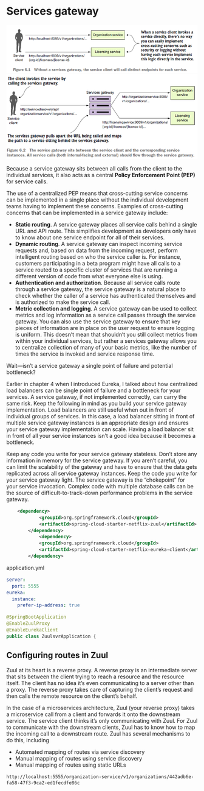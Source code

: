 # Services gateway

<img src="https://github.com/KiraDiShira/Spring/blob/master/ServicesGateway/Images/sg1.PNG" />

<img src="https://github.com/KiraDiShira/Spring/blob/master/ServicesGateway/Images/sg2.PNG" />

Because a service gateway sits between all calls from the client to the individual services, it also acts as a central **Policy Enforcement Point (PEP)** for service calls.

The use of a centralized PEP means that cross-cutting service concerns can be implemented in a single place without the individual development teams having to implement these concerns. Examples of cross-cutting concerns that can be implemented in a service
gateway include:

- **Static routing**. A service gateway places all service calls behind a single URL and API route. This simplifies development as developers only have to know about one service endpoint for all of their services.
- **Dynamic routing**. A service gateway can inspect incoming service requests and, based on data from the incoming request, perform intelligent routing based on who the service caller is. For instance, customers participating in a beta program might have all calls to a service routed to a specific cluster of services that are running a different version of code from what everyone else is using.
- **Authentication and authorization**. Because all service calls route through a service gateway, the service gateway is a natural place to check whether the caller of a service has authenticated themselves and is authorized to make the service call.
- **Metric collection and logging**. A service gateway can be used to collect metrics and log information as a service call passes through the service gateway. You can also use the service gateway to ensure that key pieces of information are in place on the user request to ensure logging is uniform. This doesn’t mean that shouldn’t you still collect metrics from within your individual services, but rather a services gateway allows you to centralize collection of many of your basic metrics, like the number of times the service is invoked and service response time.

Wait—isn’t a service gateway a single point of failure and potential bottleneck?

Earlier in chapter 4 when I introduced Eureka, I talked about how centralized load balancers can be single point of failure and a bottleneck for your services. A service gateway, if not implemented correctly, can carry the same risk. Keep the following in mind as you build your service gateway implementation. Load balancers are still useful when out in front of individual groups of services. In this case, a load balancer sitting in front of multiple service gateway instances is an appropriate design and ensures your service gateway implementation can scale. Having a load balancer sit in front of all your service instances isn’t a good idea because it becomes a bottleneck.

Keep any code you write for your service gateway stateless. Don’t store any information in memory for the service gateway. If you aren’t careful, you can limit the scalability of the gateway and have to ensure that the data gets replicated across all service gateway instances. Keep the code you write for your service gateway light. The service gateway is the “chokepoint” for your service invocation. Complex code with multiple database calls can be the source of difficult-to-track-down performance problems in the service gateway.

```xml
	<dependency>
			<groupId>org.springframework.cloud</groupId>
			<artifactId>spring-cloud-starter-netflix-zuul</artifactId>
		</dependency>
			<dependency>
			<groupId>org.springframework.cloud</groupId>
			<artifactId>spring-cloud-starter-netflix-eureka-client</artifactId>
		</dependency>
```

application.yml
```yml
server:
  port: 5555
eureka:
  instance:
    prefer-ip-address: true
```

```java
@SpringBootApplication
@EnableZuulProxy
@EnableEurekaClient
public class ZuulsvrApplication {
```

## Configuring routes in Zuul

Zuul at its heart is a reverse proxy. A reverse proxy is an intermediate server that sits between the client trying to reach a resource and the resource itself. The client has no idea it’s even communicating to a server other than a proxy. The reverse proxy takes care of capturing the client’s request and then calls the remote resource on the client’s behalf.

In the case of a microservices architecture, Zuul (your reverse proxy) takes a microservice call from a client and forwards it onto the downstream service. The service client thinks it’s only communicating with Zuul. For Zuul to communicate with the downstream clients, Zuul has to know how to map the incoming call to a downstream route. Zuul has several mechanisms to do this, including
- Automated mapping of routes via service discovery
- Manual mapping of routes using service discovery
- Manual mapping of routes using static URLs

```
http://localhost:5555/organization-service/v1/organizations/442adb6e-fa58-47f3-9ca2-ed1fecdfe86c
```
